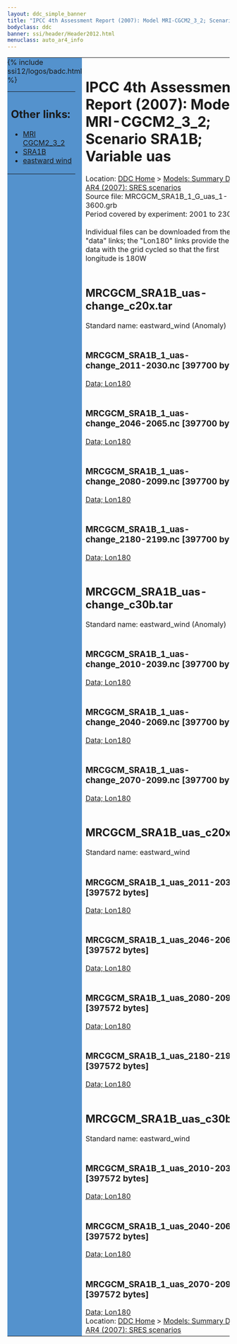 ```yaml
---
layout: ddc_simple_banner
title: "IPCC 4th Assessment Report (2007): Model MRI-CGCM2_3_2; Scenario SRA1B; Variable uas"
bodyclass: ddc
banner: ssi/header/Header2012.html
menuclass: auto_ar4_info
---
```



<table width="100%" border="0" cellspacing="0" cellpadding="0" style="border-collapse: collapse;">
<tr style="margin:0;padding:0;border:0;">
<td style="margin:0;padding:0;border:0;height:1pt;width:150pt;background:#5492CD;" valign="top" >

<div id="lh-col2" class="auto_ar4_info">
<table class="menumain" bgcolor="#5492CD" cellspacing="0" width="100%" border="0">
<tr><td>
<h2> Other links:</h2>
<ul>
<li><a href="/auto/ar4/model-MRI-CGCM2_3_2.html">MRI<br/>CGCM2_3_2</a></li>
<li><a href="/auto/ar4/scenario-SRA1B.html">SRA1B</a></li>
<li><a href="/auto/ar4/var-eastward_wind.html">eastward wind</a></li>
</ul>
</td></tr>
{% include ssi12/logos/badc.html %}
</table>
</div>
</td>
<td><h1>IPCC 4th Assessment Report (2007): Model MRI-CGCM2_3_2; Scenario SRA1B; Variable uas</h1>

<!-- Breadcrumb1 -->
<div id="breadcrumb1" align="left">
Location: <a href="/index.html">DDC Home</a> > <a href="/sim/gcm_clim/">Models: Summary Data</a>
> <a href="/sim/gcm_clim/SRES_AR4/index.html">AR4 (2007): SRES scenarios</a>
</div>
<!-- End of Breadcrumb1 -->Source file: MRCGCM_SRA1B_1_G_uas_1-3600.grb
<br/>
Period covered by experiment: 2001 to 2300<br/>
<br/>Individual files can be downloaded from the "data" links; the "Lon180" links provide the same data
         with the grid cycled so that the first longitude is 180W<br/>
<br/><h2>MRCGCM_SRA1B_uas-change_c20x.tar</h2>
Standard name: eastward_wind (Anomaly)<br>
<br/><h3>MRCGCM_SRA1B_1_uas-change_2011-2030.nc [397700 bytes]</h3>
<a href="http://apps.ipcc-data.org/cgi-bin/downl/ar4_nc/uas/MRCGCM_SRA1B_1_uas-change_2011-2030.nc">Data; </a><a href="http://apps.ipcc-data.org/cgi-bin/downl/ar4_nc/uas/MRCGCM_SRA1B_1_uas-change_2011-2030.cyto180.nc"> Lon180</a><br/>
<br/><h3>MRCGCM_SRA1B_1_uas-change_2046-2065.nc [397700 bytes]</h3>
<a href="http://apps.ipcc-data.org/cgi-bin/downl/ar4_nc/uas/MRCGCM_SRA1B_1_uas-change_2046-2065.nc">Data; </a><a href="http://apps.ipcc-data.org/cgi-bin/downl/ar4_nc/uas/MRCGCM_SRA1B_1_uas-change_2046-2065.cyto180.nc"> Lon180</a><br/>
<br/><h3>MRCGCM_SRA1B_1_uas-change_2080-2099.nc [397700 bytes]</h3>
<a href="http://apps.ipcc-data.org/cgi-bin/downl/ar4_nc/uas/MRCGCM_SRA1B_1_uas-change_2080-2099.nc">Data; </a><a href="http://apps.ipcc-data.org/cgi-bin/downl/ar4_nc/uas/MRCGCM_SRA1B_1_uas-change_2080-2099.cyto180.nc"> Lon180</a><br/>
<br/><h3>MRCGCM_SRA1B_1_uas-change_2180-2199.nc [397700 bytes]</h3>
<a href="http://apps.ipcc-data.org/cgi-bin/downl/ar4_nc/uas/MRCGCM_SRA1B_1_uas-change_2180-2199.nc">Data; </a><a href="http://apps.ipcc-data.org/cgi-bin/downl/ar4_nc/uas/MRCGCM_SRA1B_1_uas-change_2180-2199.cyto180.nc"> Lon180</a><br/>
<br/><h2>MRCGCM_SRA1B_uas-change_c30b.tar</h2>
Standard name: eastward_wind (Anomaly)<br>
<br/><h3>MRCGCM_SRA1B_1_uas-change_2010-2039.nc [397700 bytes]</h3>
<a href="http://apps.ipcc-data.org/cgi-bin/downl/ar4_nc/uas/MRCGCM_SRA1B_1_uas-change_2010-2039.nc">Data; </a><a href="http://apps.ipcc-data.org/cgi-bin/downl/ar4_nc/uas/MRCGCM_SRA1B_1_uas-change_2010-2039.cyto180.nc"> Lon180</a><br/>
<br/><h3>MRCGCM_SRA1B_1_uas-change_2040-2069.nc [397700 bytes]</h3>
<a href="http://apps.ipcc-data.org/cgi-bin/downl/ar4_nc/uas/MRCGCM_SRA1B_1_uas-change_2040-2069.nc">Data; </a><a href="http://apps.ipcc-data.org/cgi-bin/downl/ar4_nc/uas/MRCGCM_SRA1B_1_uas-change_2040-2069.cyto180.nc"> Lon180</a><br/>
<br/><h3>MRCGCM_SRA1B_1_uas-change_2070-2099.nc [397700 bytes]</h3>
<a href="http://apps.ipcc-data.org/cgi-bin/downl/ar4_nc/uas/MRCGCM_SRA1B_1_uas-change_2070-2099.nc">Data; </a><a href="http://apps.ipcc-data.org/cgi-bin/downl/ar4_nc/uas/MRCGCM_SRA1B_1_uas-change_2070-2099.cyto180.nc"> Lon180</a><br/>
<br/><h2>MRCGCM_SRA1B_uas_c20x.tar</h2>
Standard name: eastward_wind<br>
<br/><h3>MRCGCM_SRA1B_1_uas_2011-2030.nc [397572 bytes]</h3>
<a href="http://apps.ipcc-data.org/cgi-bin/downl/ar4_nc/uas/MRCGCM_SRA1B_1_uas_2011-2030.nc">Data; </a><a href="http://apps.ipcc-data.org/cgi-bin/downl/ar4_nc/uas/MRCGCM_SRA1B_1_uas_2011-2030.cyto180.nc"> Lon180</a><br/>
<br/><h3>MRCGCM_SRA1B_1_uas_2046-2065.nc [397572 bytes]</h3>
<a href="http://apps.ipcc-data.org/cgi-bin/downl/ar4_nc/uas/MRCGCM_SRA1B_1_uas_2046-2065.nc">Data; </a><a href="http://apps.ipcc-data.org/cgi-bin/downl/ar4_nc/uas/MRCGCM_SRA1B_1_uas_2046-2065.cyto180.nc"> Lon180</a><br/>
<br/><h3>MRCGCM_SRA1B_1_uas_2080-2099.nc [397572 bytes]</h3>
<a href="http://apps.ipcc-data.org/cgi-bin/downl/ar4_nc/uas/MRCGCM_SRA1B_1_uas_2080-2099.nc">Data; </a><a href="http://apps.ipcc-data.org/cgi-bin/downl/ar4_nc/uas/MRCGCM_SRA1B_1_uas_2080-2099.cyto180.nc"> Lon180</a><br/>
<br/><h3>MRCGCM_SRA1B_1_uas_2180-2199.nc [397572 bytes]</h3>
<a href="http://apps.ipcc-data.org/cgi-bin/downl/ar4_nc/uas/MRCGCM_SRA1B_1_uas_2180-2199.nc">Data; </a><a href="http://apps.ipcc-data.org/cgi-bin/downl/ar4_nc/uas/MRCGCM_SRA1B_1_uas_2180-2199.cyto180.nc"> Lon180</a><br/>
<br/><h2>MRCGCM_SRA1B_uas_c30b.tar</h2>
Standard name: eastward_wind<br>
<br/><h3>MRCGCM_SRA1B_1_uas_2010-2039.nc [397572 bytes]</h3>
<a href="http://apps.ipcc-data.org/cgi-bin/downl/ar4_nc/uas/MRCGCM_SRA1B_1_uas_2010-2039.nc">Data; </a><a href="http://apps.ipcc-data.org/cgi-bin/downl/ar4_nc/uas/MRCGCM_SRA1B_1_uas_2010-2039.cyto180.nc"> Lon180</a><br/>
<br/><h3>MRCGCM_SRA1B_1_uas_2040-2069.nc [397572 bytes]</h3>
<a href="http://apps.ipcc-data.org/cgi-bin/downl/ar4_nc/uas/MRCGCM_SRA1B_1_uas_2040-2069.nc">Data; </a><a href="http://apps.ipcc-data.org/cgi-bin/downl/ar4_nc/uas/MRCGCM_SRA1B_1_uas_2040-2069.cyto180.nc"> Lon180</a><br/>
<br/><h3>MRCGCM_SRA1B_1_uas_2070-2099.nc [397572 bytes]</h3>
<a href="http://apps.ipcc-data.org/cgi-bin/downl/ar4_nc/uas/MRCGCM_SRA1B_1_uas_2070-2099.nc">Data; </a><a href="http://apps.ipcc-data.org/cgi-bin/downl/ar4_nc/uas/MRCGCM_SRA1B_1_uas_2070-2099.cyto180.nc"> Lon180</a><br/>
<!-- Breadcrumb2 -->
<div id="breadcrumb2" align="left">
Location: <a href="/index.html">DDC Home</a> > <a href="/sim/gcm_clim/">Models: Summary Data</a>
> <a href="/sim/gcm_clim/SRES_AR4/index.html">AR4 (2007): SRES scenarios</a>
</div>
<!-- End of Breadcrumb2 --></td></tr></table>
